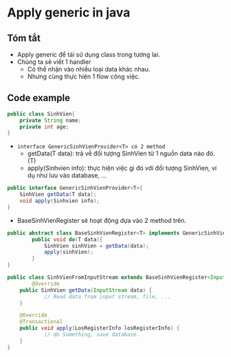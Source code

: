 # Apply generic in java

## Tóm tắt
- Apply generic để tái sử dụng class trong tương lai.
- Chúng ta sẽ viết 1 handler
  - Có thể nhận vào nhiều loại data khác nhau.
  - Nhưng cùng thực hiện 1 flow công việc.

## Code example
```java
public class SinhVien{
	private String name;
    private int age;
}
```
- `interface GenericSinhVienProvider<T> có 2 method`
  - getData(T data): trả về đối tượng SinhVien từ 1 nguồn data nào đó. (T)
  - apply(Sinhvien info): thực hiện việc gì đó với đối tượng SinhVien, ví dụ như lưu vào database, ...
```java
public interface GenericSinhVienProvider<T>{
	SinhVien getData(T data);
	void apply(Sinhvien info);
}
```

- BaseSinhVienRegister sẽ hoạt động dựa vào 2 method trên.
```java
public abstract class BaseSinhVienRegister<T> implements GenericSinhVienProvider<T>{
		public void do(T data){
            SinhVien sinhVien = getData(data);
			apply(sinhVien);
		}
}
```

```java
public class SinhVienFromInputStream extends BaseSinhVienRegister<InputStream>{
		@Override
    public SinhVien getData(InputStream data) {
			// Read data from input stream, file, ...
    }

    @Override
    @Transactional
    public void apply(LosRegisterInfo losRegisterInfo) {
			// do Something, save database.
    }
}
```